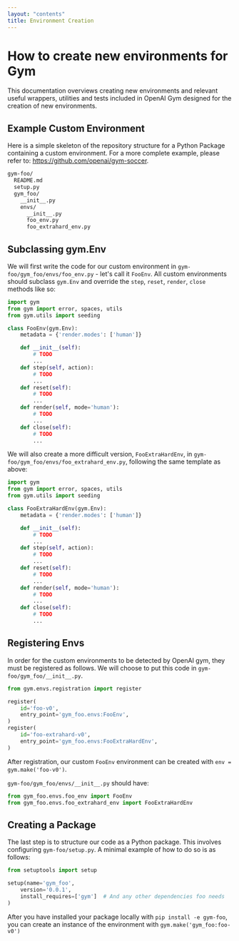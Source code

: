 ```yaml
---
layout: "contents"
title: Environment Creation
---
```

# How to create new environments for Gym

This documentation overviews creating new environments and relevant useful wrappers, utilities and tests included in OpenAI Gym designed for the creation of new environments.

## Example Custom Environment

Here is a simple skeleton of the repository structure for a Python Package containing a custom environment. For a more complete example, please refer to: https://github.com/openai/gym-soccer.

```sh
gym-foo/
  README.md
  setup.py
  gym_foo/
    __init__.py
    envs/
      __init__.py
      foo_env.py
      foo_extrahard_env.py
```

## Subclassing gym.Env

We will first write the code for our custom environment in `gym-foo/gym_foo/envs/foo_env.py` - let's call it `FooEnv`. All custom environments should subclass `gym.Env` and override the `step`, `reset`, `render`, `close`  methods like so:

```python
import gym
from gym import error, spaces, utils
from gym.utils import seeding

class FooEnv(gym.Env):
    metadata = {'render.modes': ['human']}

    def __init__(self):
        # TODO
        ...
    def step(self, action):
        # TODO
        ...
    def reset(self):
        # TODO
        ...
    def render(self, mode='human'):
        # TODO
        ...
    def close(self):
        # TODO
        ...
```

We will also create a more difficult version, `FooExtraHardEnv`, in `gym-foo/gym_foo/envs/foo_extrahard_env.py`, following the same template as above: 

```python
import gym
from gym import error, spaces, utils
from gym.utils import seeding

class FooExtraHardEnv(gym.Env):
    metadata = {'render.modes': ['human']}

    def __init__(self):
        # TODO
        ...
    def step(self, action):
        # TODO
        ...
    def reset(self):
        # TODO
        ...
    def render(self, mode='human'):
        # TODO
        ...
    def close(self):
        # TODO
        ...
```

## Registering Envs

In order for the custom environments to be detected by OpenAI gym, they must be registered as follows. We will choose to put this code in `gym-foo/gym_foo/__init__.py`. 

```python
from gym.envs.registration import register

register(
    id='foo-v0',
    entry_point='gym_foo.envs:FooEnv',
)
register(
    id='foo-extrahard-v0',
    entry_point='gym_foo.envs:FooExtraHardEnv',
)
```

After registration, our custom `FooEnv` environment can be created with `env = gym.make('foo-v0')`. 

`gym-foo/gym_foo/envs/__init__.py` should have:

```python
from gym_foo.envs.foo_env import FooEnv
from gym_foo.envs.foo_extrahard_env import FooExtraHardEnv
```

## Creating a Package

The last step is to structure our code as a Python package. This involves configuring `gym-foo/setup.py`. A minimal example of how to do so is as follows: 

```python
from setuptools import setup

setup(name='gym_foo',
    version='0.0.1',
    install_requires=['gym']  # And any other dependencies foo needs
)
```
  
After you have installed your package locally with `pip install -e gym-foo`, you can create an instance of the environment with `gym.make('gym_foo:foo-v0')`

